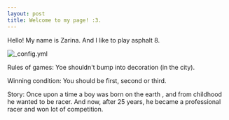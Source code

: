 ```yaml
---
layout: post
title: Welcome to my page! :3.
---
```

Hello! My name is Zarina. And I like to play asphalt 8.

![_config.yml](http://s4galaxy.ru/wp-content/uploads/2013/08/asphalt_8_samsung_galaxy_s4_mn.jpg)

Rules of games:
Yoe shouldn't bump into decoration (in the city).

Winning condition:
You should be first, second or third.

Story: 
Once upon a time a boy was born on the earth , and from childhood he wanted to be racer. And now, after 25 years, he became a professional racer and won lot of competition.
